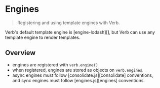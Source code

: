 # Engines

> Registering and using template engines with Verb.

Verb's default template engine is [engine-lodash][], but Verb can use any template engine to render templates. 

## Overview

- engines are registered with `verb.engine()`
- when registered, engines are stored as objects on `verb.engines`. 
- async engines must follow [consolidate.js][consolidate] conventions, and sync engines must follow [engines.js][engines] conventions.
